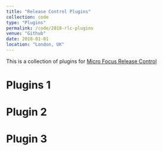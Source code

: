 ```yaml
---
title: "Release Control Plugins"
collection: code
type: "Plugins"
permalink: /code/2018-rlc-plugins
venue: "Github"
date: 2018-01-01
location: "London, UK"
---
```


This is a collection of plugins for [Micro Focus Release Control]()

Plugins 1
======

Plugin 2
======

Plugin 3
======

